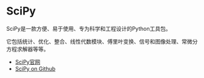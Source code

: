 # SciPy

SciPy是一款方便、易于使用、专为科学和工程设计的Python工具包。

它包括统计、优化、整合、线性代数模块、傅里叶变换、信号和图像处理、常微分方程求解器等等。

- [SciPy官网](https://www.scipy.org/)
- [SciPy on Github](https://github.com/scipy/scipy)